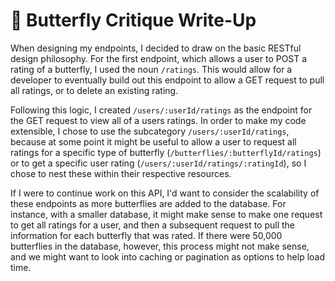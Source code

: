 # 🦋 Butterfly Critique Write-Up

When designing my endpoints, I decided to draw on the basic RESTful design philosophy. For the first endpoint, which allows a user to POST a rating of a butterfly, I used the noun `/ratings`. This would allow for a developer to eventually build out this endpoint to allow a GET request to pull all ratings, or to delete an existing rating.

Following this logic, I created `/users/:userId/ratings` as the endpoint for the GET request to view all of a users ratings. In order to make my code extensible, I chose to use the subcategory `/users/:userId/ratings`, because at some point it might be useful to allow a user to request all ratings for a specific type of butterfly (`/butterflies/:butterflyId/ratings`) or to get a specific user rating (`/users/:userId/ratings/:ratingId`), so I chose to nest these within their respective resources.

If I were to continue work on this API, I'd want to consider the scalability of these endpoints as more butterflies are added to the database. For instance, with a smaller database, it might make sense to make one request to get all ratings for a user, and then a subsequent request to pull the information for each butterfly that was rated. If there were 50,000 butterflies in the database, however, this process might not make sense, and we might want to look into caching or pagination as options to help load time.

